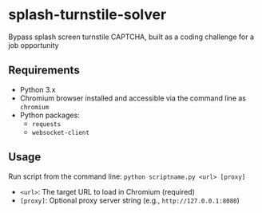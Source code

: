 # splash-turnstile-solver
Bypass splash screen turnstile CAPTCHA, built as a coding challenge for a job opportunity

## Requirements

- Python 3.x
- Chromium browser installed and accessible via the command line as `chromium`
- Python packages:
  - `requests`
  - `websocket-client`

## Usage

Run script from the command line:
`python scriptname.py <url> [proxy]`
- `<url>`: The target URL to load in Chromium (required)
- `[proxy]`: Optional proxy server string (e.g., `http://127.0.0.1:8080`)
